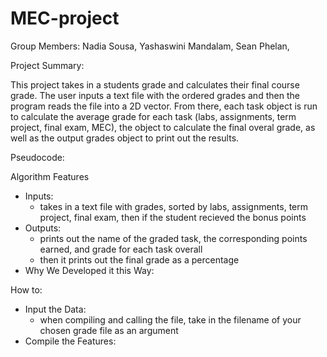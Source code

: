 # MEC-project

Group Members: Nadia Sousa, Yashaswini Mandalam, Sean Phelan, 


Project Summary:

This project takes in a students grade and calculates their final course grade. The user inputs a text file with the ordered grades and then the program reads the file into a 2D vector. From there, each task object is run to calculate the average grade for each task (labs, assignments, term project, final exam, MEC), the object to calculate the final overal grade, as well as the output grades object to print out the results.  


Pseudocode:


Algorithm Features

* Inputs:
  * takes in a text file with grades, sorted by labs, assignments, term project, final exam, then if the student recieved the bonus points
* Outputs:
  * prints out the name of the graded task, the corresponding points earned, and grade for each task overall
  * then it prints out the final grade as a percentage
* Why We Developed it this Way:




How to:
* Input the Data:
  * when compiling and calling the file, take in the filename of your chosen grade file as an argument
* Compile the Features: 



